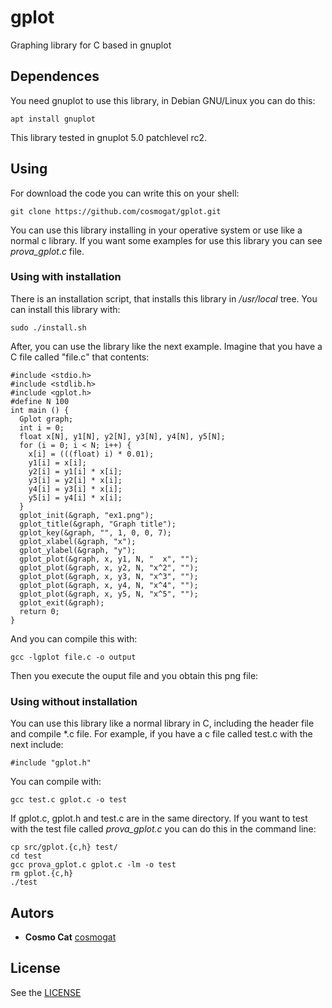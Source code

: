 # gplot
Graphing library for C based in gnuplot
## Dependences
You need gnuplot to use this library, in Debian GNU/Linux you can do this:
```
apt install gnuplot
```
This library tested in gnuplot 5.0 patchlevel rc2.
## Using
For download the code you can write this on your shell:
```
git clone https://github.com/cosmogat/gplot.git
```
You can use this library installing in your operative system or use like a normal c library. If you want some examples for use this library you can see *prova_gplot.c* file.

### Using with installation
There is an installation script, that installs this library in */usr/local* tree. You can install this library with:
```
sudo ./install.sh
```
After, you can use the library like the next example. Imagine that you have a C file called "file.c" that contents:
```
#include <stdio.h>
#include <stdlib.h>
#include <gplot.h>
#define N 100
int main () {
  Gplot graph;
  int i = 0;
  float x[N], y1[N], y2[N], y3[N], y4[N], y5[N];
  for (i = 0; i < N; i++) {
    x[i] = (((float) i) * 0.01);
    y1[i] = x[i];
    y2[i] = y1[i] * x[i];
    y3[i] = y2[i] * x[i];
    y4[i] = y3[i] * x[i];
    y5[i] = y4[i] * x[i];
  }
  gplot_init(&graph, "ex1.png");
  gplot_title(&graph, "Graph title");
  gplot_key(&graph, "", 1, 0, 0, 7);
  gplot_xlabel(&graph, "x");
  gplot_ylabel(&graph, "y");
  gplot_plot(&graph, x, y1, N, "  x", "");
  gplot_plot(&graph, x, y2, N, "x^2", "");
  gplot_plot(&graph, x, y3, N, "x^3", "");
  gplot_plot(&graph, x, y4, N, "x^4", "");
  gplot_plot(&graph, x, y5, N, "x^5", "");
  gplot_exit(&graph);
  return 0;
}
```
And you can compile this with:
```
gcc -lgplot file.c -o output
```
Then you execute the ouput file and you obtain this png file:

### Using without installation
You can use this library like a normal library in C, including the header file and compile *.c file. For example, if you have a c file called test.c with the next include:
```
#include "gplot.h"
```
You can compile with:
```
gcc test.c gplot.c -o test
```
If gplot.c, gplot.h and test.c are in the same directory. If you want to test with the test file called *prova_gplot.c* you can do this in the command line:
```
cp src/gplot.{c,h} test/
cd test
gcc prova_gplot.c gplot.c -lm -o test
rm gplot.{c,h}
./test
```
## Autors
* **Cosmo Cat**  [cosmogat](https://github.com/cosmogat)
## License
See the [LICENSE](LICENSE)
